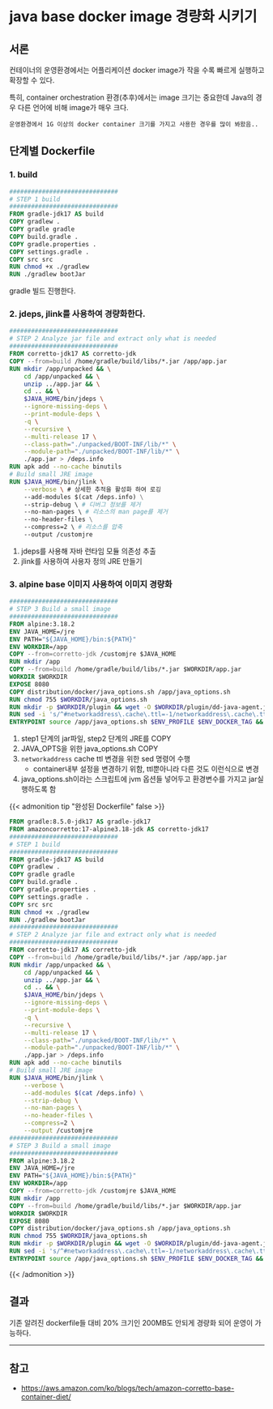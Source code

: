 # java base docker image 경량화 시키기


## 서론

컨테이너의 운영환경에서는 어플리케이션 docker image가 작을 수록 빠르게 실행하고 확장할 수 있다.

특히, container orchestration 환경(추후)에서는 image 크기는 중요한데 Java의 경우 다른 언어에 비해 image가 매우 크다.

`운영환경에서 1G 이상의 docker container 크기를 가지고 사용한 경우를 많이 봐왔음..`

<!--more-->

## 단계별 Dockerfile

### 1. build

```dockerfile
##############################
# STEP 1 build
##############################
FROM gradle-jdk17 AS build
COPY gradlew .
COPY gradle gradle
COPY build.gradle .
COPY gradle.properties .
COPY settings.gradle .
COPY src src
RUN chmod +x ./gradlew
RUN ./gradlew bootJar
```

gradle 빌드 진행한다. 

### 2. jdeps, jlink를 사용하여 경량화한다. 

```dockerfile
##############################
# STEP 2 Analyze jar file and extract only what is needed
##############################
FROM corretto-jdk17 AS corretto-jdk
COPY --from=build /home/gradle/build/libs/*.jar /app/app.jar
RUN mkdir /app/unpacked && \
    cd /app/unpacked && \
    unzip ../app.jar && \
    cd .. && \
    $JAVA_HOME/bin/jdeps \
    --ignore-missing-deps \
    --print-module-deps \
    -q \
    --recursive \
    --multi-release 17 \
    --class-path="./unpacked/BOOT-INF/lib/*" \
    --module-path="./unpacked/BOOT-INF/lib/*" \
    ./app.jar > /deps.info
RUN apk add --no-cache binutils
# Build small JRE image
RUN $JAVA_HOME/bin/jlink \
    --verbose \ # 상세한 추적을 활성화 하여 로깅
    --add-modules $(cat /deps.info) \
    --strip-debug \ # 디버그 정보를 제거
    --no-man-pages \ # 리소스의 man page를 제거
    --no-header-files \
    --compress=2 \ # 리소스를 압축
    --output /customjre
```

1. jdeps를 사용해 자바 런타임 모듈 의존성 추출
2. jlink를 사용하여 사용자 정의 JRE 만들기

### 3. alpine base 이미지 사용하여 이미지 경량화

```dockerfile
##############################
# STEP 3 Build a small image
##############################
FROM alpine:3.18.2
ENV JAVA_HOME=/jre
ENV PATH="${JAVA_HOME}/bin:${PATH}"
ENV WORKDIR=/app
COPY --from=corretto-jdk /customjre $JAVA_HOME
RUN mkdir /app
COPY --from=build /home/gradle/build/libs/*.jar $WORKDIR/app.jar
WORKDIR $WORKDIR
EXPOSE 8080
COPY distribution/docker/java_options.sh /app/java_options.sh
RUN chmod 755 $WORKDIR/java_options.sh
RUN mkdir -p $WORKDIR/plugin && wget -O $WORKDIR/plugin/dd-java-agent.jar 'https://dtdg.co/latest-java-tracer'
RUN sed -i 's/^#networkaddress\.cache\.ttl=-1/networkaddress\.cache\.ttl=10/' $JAVA_HOME/conf/security/java.security
ENTRYPOINT source /app/java_options.sh $ENV_PROFILE $ENV_DOCKER_TAG && /jre/bin/java $JAVA_OPTS -jar /app/app.jar $*
```

1. step1 단계의 jar파일, step2 단계의 JRE를 COPY
2. JAVA_OPTS을 위한 java_options.sh COPY
3. `networkaddress` cache ttl 변경을 위한 sed 명령어 수행
    * container내부 설정을 변경하기 위함, ttl뿐아니라 다른 것도 이런식으로 변경 
4. java_options.sh이라는 스크립트에 jvm 옵션들 넣어두고 환경변수를 가지고 jar실행하도록 함

{{< admonition tip "완성된 Dockerfile" false >}}
```dockerfile
FROM gradle:8.5.0-jdk17 AS gradle-jdk17
FROM amazoncorretto:17-alpine3.18-jdk AS corretto-jdk17
##############################
# STEP 1 build
##############################
FROM gradle-jdk17 AS build
COPY gradlew .
COPY gradle gradle
COPY build.gradle .
COPY gradle.properties .
COPY settings.gradle .
COPY src src
RUN chmod +x ./gradlew
RUN ./gradlew bootJar
##############################
# STEP 2 Analyze jar file and extract only what is needed
##############################
FROM corretto-jdk17 AS corretto-jdk
COPY --from=build /home/gradle/build/libs/*.jar /app/app.jar
RUN mkdir /app/unpacked && \
    cd /app/unpacked && \
    unzip ../app.jar && \
    cd .. && \
    $JAVA_HOME/bin/jdeps \
    --ignore-missing-deps \
    --print-module-deps \
    -q \
    --recursive \
    --multi-release 17 \
    --class-path="./unpacked/BOOT-INF/lib/*" \
    --module-path="./unpacked/BOOT-INF/lib/*" \
    ./app.jar > /deps.info
RUN apk add --no-cache binutils
# Build small JRE image
RUN $JAVA_HOME/bin/jlink \
    --verbose \
    --add-modules $(cat /deps.info) \
    --strip-debug \
    --no-man-pages \
    --no-header-files \
    --compress=2 \
    --output /customjre
##############################
# STEP 3 Build a small image
##############################
FROM alpine:3.18.2
ENV JAVA_HOME=/jre
ENV PATH="${JAVA_HOME}/bin:${PATH}"
ENV WORKDIR=/app
COPY --from=corretto-jdk /customjre $JAVA_HOME
RUN mkdir /app
COPY --from=build /home/gradle/build/libs/*.jar $WORKDIR/app.jar
WORKDIR $WORKDIR
EXPOSE 8080
COPY distribution/docker/java_options.sh /app/java_options.sh
RUN chmod 755 $WORKDIR/java_options.sh
RUN mkdir -p $WORKDIR/plugin && wget -O $WORKDIR/plugin/dd-java-agent.jar 'https://dtdg.co/latest-java-tracer'
RUN sed -i 's/^#networkaddress\.cache\.ttl=-1/networkaddress\.cache\.ttl=10/' $JAVA_HOME/conf/security/java.security
ENTRYPOINT source /app/java_options.sh $ENV_PROFILE $ENV_DOCKER_TAG && /jre/bin/java $JAVA_OPTS -jar /app/app.jar $*
```
{{< /admonition >}}

## 결과

기존 알려진 dockerfile들 대비 20% 크기인 200MB도 안되게 경량화 되어 운영이 가능하다.

---

## 참고
* https://aws.amazon.com/ko/blogs/tech/amazon-corretto-base-container-diet/

